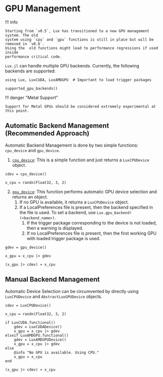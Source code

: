 # GPU Management

!!! info

    Starting from `v0.5`, Lux has transitioned to a new GPU management system. The old
    system using `cpu` and `gpu` functions is still in place but will be removed in `v0.6`.
    Using the  old functions might lead to performance regressions if used inside
    performance critical code.

`Lux.jl` can handle multiple GPU backends. Currently, the following backends are supported:

```@example gpu_management
using Lux, LuxCUDA, LuxAMDGPU  # Important to load trigger packages

supported_gpu_backends()
```

!!! danger "Metal Support"

    Support for Metal GPUs should be considered extremely experimental at this point.

## Automatic Backend Management (Recommended Approach)

Automatic Backend Management is done by two simple functions: `cpu_device` and `gpu_device`.

1. [`cpu_device`](@ref): This is a simple function and just returns a `LuxCPUDevice` object.

```@example gpu_management
cdev = cpu_device()
```

```@example gpu_management
x_cpu = randn(Float32, 3, 2)
```

2. [`gpu_device`](@ref): This function performs automatic GPU device selection and returns
   an object.
   1. If no GPU is available, it returns a `LuxCPUDevice` object.
   2. If a LocalPreferences file is present, then the backend specified in the file is used.
      To set a backend, use `Lux.gpu_backend!(<backend_name>)`.
      1. If the trigger package corresponding to the device is not loaded, then a warning is
         displayed.
      2. If no LocalPreferences file is present, then the first working GPU with loaded
         trigger package is used.


```@example gpu_management
gdev = gpu_device()

x_gpu = x_cpu |> gdev
```

```@example gpu_management
(x_gpu |> cdev) ≈ x_cpu
```

## Manual Backend Management

Automatic Device Selection can be circumvented by directly using `LuxCPUDevice` and
`AbstractLuxGPUDevice` objects.

```@example gpu_management
cdev = LuxCPUDevice()

x_cpu = randn(Float32, 3, 2)

if LuxCUDA.functional()
    gdev = LuxCUDADevice()
    x_gpu = x_cpu |> gdev
elseif LuxAMDGPU.functional()
    gdev = LuxAMDGPUDevice()
    x_gpu = x_cpu |> gdev
else
    @info "No GPU is available. Using CPU."
    x_gpu = x_cpu
end

(x_gpu |> cdev) ≈ x_cpu
```
